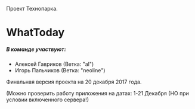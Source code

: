 Проект Технопарка.
# WhatToday

##### В команде участвуют:
* Алексей Гавриков (Ветка: "al")
* Игорь Пальчиков (Ветка: "neoline")

Финальная версия проекта на 20 декабря 2017 года.

(Можно проверить работу приложения на датах: 1-21 Декабря (НО при условии включенного сервера!)

